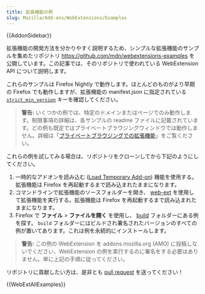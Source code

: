 ```yaml
---
title: 拡張機能の例
slug: Mozilla/Add-ons/WebExtensions/Examples
---
```


{{AddonSidebar}}

拡張機能の開発方法を分かりやすく説明するため、シンプルな拡張機能のサンプルを集めたリポジトリ <https://github.com/mdn/webextensions-examples> を公開しています。この記事では、そのリポジトリで使われている WebExtension API について説明します。

これらのサンプルは Firefox Nightly で動作します。ほとんどのものがより早期の Firefox でも動作しますが、拡張機能の manifest.json に指定されている [`strict_min_version`](/ja/docs/Mozilla/Add-ons/WebExtensions/manifest.json/browser_specific_settings) キーを確認してください。

> **警告:** いくつかの例では、特定のドメインまたはページでのみ動作します。制限事項の詳細は、各サンプルの readme ファイルに記載されています。どの例も既定ではプライベートブラウジングウィンドウでは動作しません。詳細は「[プライベートブラウジングでの拡張機能](https://support.mozilla.org/en-US/kb/extensions-private-browsing#w_enabling-or-disabling-extensions-in-private-windows)」をご覧ください。

これらの例を試してみる場合は、リポジトリをクローンしてから下記のようにしてください。

1. 一時的なアドオンを読み込む ([Load Temporary Add-on](https://extensionworkshop.com/documentation/develop/temporary-installation-in-firefox/)) 機能を使用する。拡張機能は Firefox を再起動するまで読み込まれたままになります。
2. コマンドラインで拡張機能のソースフォルダーを開き、 [web-ext](https://extensionworkshop.com/documentation/develop/getting-started-with-web-ext/) を使用して拡張機能を実行する。拡張機能は Firefox を再起動するまで読み込まれたままになります。
3. Firefox で **ファイル** > **ファイルを開く** を使用し、 [build](https://github.com/mdn/webextensions-examples/tree/master/build) フォルダーにある例を探す。 `build` フォルダーにはビルドされ署名されたバージョンのすべての例が置いてあります。これは例を永続的にインストールします。

> **警告:** この例の WebExtension を addons.mozilla.org (AMO) に投稿しないでください、WebExtension の例を実行するのに署名をする必要はありません。単に上記の手順に従ってください。

リポジトリに貢献したい方は、是非とも [pull request](https://github.com/mdn/webextensions-examples/blob/master/CONTRIBUTING.md) を送ってください！

{{WebExtAllExamples}}
